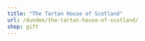 ```yaml
---
title: "The Tartan House of Scotland"
url: /dundee/the-tartan-house-of-scotland/
shop: gift
---
```


